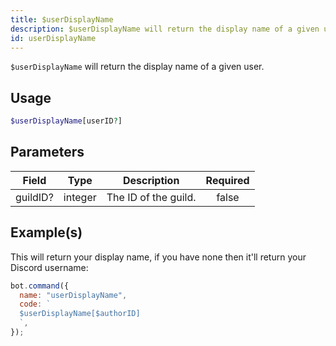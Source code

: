 ```yaml
---
title: $userDisplayName
description: $userDisplayName will return the display name of a given user.
id: userDisplayName
---
```


`$userDisplayName` will return the display name of a given user.

## Usage

```php
$userDisplayName[userID?]
```

## Parameters

| Field    | Type    | Description          | Required |
| -------- | ------- | -------------------- | :------: |
| guildID? | integer | The ID of the guild. |  false   |

## Example(s)

This will return your display name, if you have none then it'll return your Discord username:

```javascript
bot.command({
  name: "userDisplayName",
  code: `
  $userDisplayName[$authorID]
  `,
});
```
